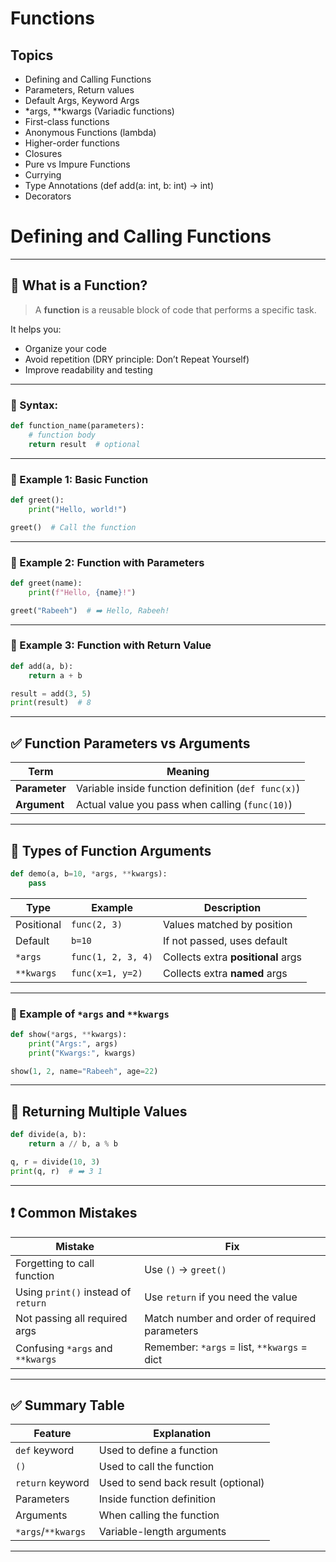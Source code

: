 # Functions
 ## Topics


* Defining and Calling Functions
* Parameters, Return values
* Default Args, Keyword Args
* *args, **kwargs (Variadic functions)
* First-class functions
* Anonymous Functions (lambda)
* Higher-order functions
* Closures
* Pure vs Impure Functions
* Currying
* Type Annotations (def add(a: int, b: int) -> int)
* Decorators

# Defining and Calling Functions

 

---

## 🧠 What is a Function?

> A **function** is a reusable block of code that performs a specific task.

It helps you:

* Organize your code
* Avoid repetition (DRY principle: Don’t Repeat Yourself)
* Improve readability and testing

---

 

### 🔧 Syntax:

```python
def function_name(parameters):
    # function body
    return result  # optional
```

---

### 🧪 Example 1: Basic Function

```python
def greet():
    print("Hello, world!")

greet()  # Call the function
```

---

### 🧪 Example 2: Function with Parameters

```python
def greet(name):
    print(f"Hello, {name}!")

greet("Rabeeh")  # ➡️ Hello, Rabeeh!
```

---

### 🧪 Example 3: Function with Return Value

```python
def add(a, b):
    return a + b

result = add(3, 5)
print(result)  # 8
```

---

## ✅ Function Parameters vs Arguments

| Term          | Meaning                                             |
| ------------- | --------------------------------------------------- |
| **Parameter** | Variable inside function definition (`def func(x)`) |
| **Argument**  | Actual value you pass when calling (`func(10)`)     |

---

## 🧠 Types of Function Arguments

```python
def demo(a, b=10, *args, **kwargs):
    pass
```

| Type       | Example            | Description                        |
| ---------- | ------------------ | ---------------------------------- |
| Positional | `func(2, 3)`       | Values matched by position         |
| Default    | `b=10`             | If not passed, uses default        |
| `*args`    | `func(1, 2, 3, 4)` | Collects extra **positional** args |
| `**kwargs` | `func(x=1, y=2)`   | Collects extra **named** args      |

---

### 🧪 Example of `*args` and `**kwargs`

```python
def show(*args, **kwargs):
    print("Args:", args)
    print("Kwargs:", kwargs)

show(1, 2, name="Rabeeh", age=22)
```

---

## 🔁 Returning Multiple Values

```python
def divide(a, b):
    return a // b, a % b

q, r = divide(10, 3)
print(q, r)  # ➡️ 3 1
```



---

## ❗ Common Mistakes

| Mistake                             | Fix                                           |
| ----------------------------------- | --------------------------------------------- |
| Forgetting to call function         | Use `()` → `greet()`                          |
| Using `print()` instead of `return` | Use `return` if you need the value            |
| Not passing all required args       | Match number and order of required parameters |
| Confusing `*args` and `**kwargs`    | Remember: `*args` = list, `**kwargs` = dict   |

---

## ✅ Summary Table

| Feature            | Explanation                         |
| ------------------ | ----------------------------------- |
| `def` keyword      | Used to define a function           |
| `()`               | Used to call the function           |
| `return` keyword   | Used to send back result (optional) |
| Parameters         | Inside function definition          |
| Arguments          | When calling the function           |
| `*args`/`**kwargs` | Variable-length arguments           |

---

 
